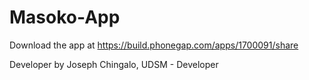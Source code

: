 # Masoko-App



Download the app at https://build.phonegap.com/apps/1700091/share

Developer by Joseph Chingalo, UDSM - Developer 
